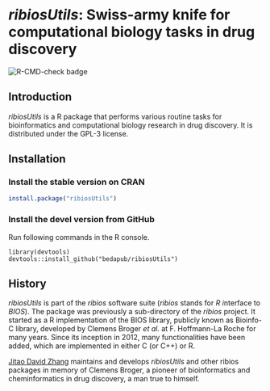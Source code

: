 *ribiosUtils*: Swiss-army knife for computational biology tasks in drug discovery
===

![R-CMD-check badge](https://github.com/bedapub/ribiosUtils/workflows/R-CMD-check/badge.svg)

## Introduction

*ribiosUtils* is a R package that performs various routine tasks for
bioinformatics and computational biology research in drug discovery. It is
distributed under the GPL-3 license.

## Installation

### Install the stable version on CRAN

```r
install.package("ribiosUtils")
```

### Install the devel version from GitHub

Run following commands in the R console.

```{R}
library(devtools)
devtools::install_github("bedapub/ribiosUtils")
```

## History

*ribiosUtils* is part of the *ribios* software suite (*ribios* stands for *R* *i*nterface to *BIOS*). The package was previously a sub-directory of the *ribios* project. It started as a R implementation of the BIOS library, publicly known as Bioinfo-C library, developed by Clemens Broger *et al.* at F. Hoffmann-La Roche for many years. Since its inception in 2012, many functionalities have been added, which are implemented in either C (or C++) or R. 

[Jitao David Zhang](mailto:jitao_david.zhang@roche.com) maintains and develops *ribiosUtils* and other ribios packages in memory of Clemens Broger, a pioneer of bioinformatics and cheminformatics in drug discovery, a man true to himself.
